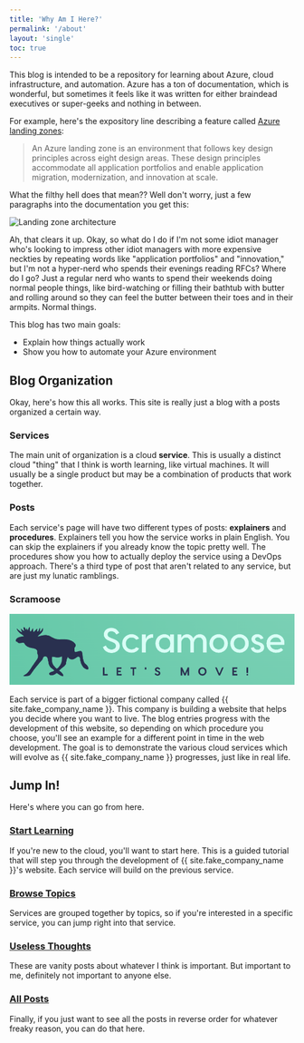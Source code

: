 ```yaml
---
title: 'Why Am I Here?'
permalink: '/about'
layout: 'single'
toc: true
---
```

This blog is intended to be a repository for learning about Azure, cloud infrastructure, and automation. Azure has a ton of documentation, which is wonderful, but sometimes it feels like it was written for either braindead executives or super-geeks and nothing in between.

For example, here's the expository line describing a feature called [Azure landing zones](https://docs.microsoft.com/en-us/azure/cloud-adoption-framework/ready/landing-zone/):

> An Azure landing zone is an environment that follows key design principles across eight design areas. These design principles accommodate all application portfolios and enable application migration, modernization, and innovation at scale.

What the filthy hell does that mean?? Well don't worry, just a few paragraphs into the documentation you get this:

![Landing zone architecture](https://docs.microsoft.com/en-us/azure/cloud-adoption-framework/ready/enterprise-scale/media/ns-arch-expanded.png)

Ah, that clears it up. Okay, so what do I do if I'm not some idiot manager who's looking to impress other idiot managers with more expensive neckties by repeating words like "application portfolios" and "innovation," but I'm not a hyper-nerd who spends their evenings reading RFCs? Where do I go? Just a regular nerd who wants to spend their weekends doing normal people things, like bird-watching or filling their bathtub with butter and rolling around so they can feel the butter between their toes and in their armpits. Normal things.

This blog has two main goals:

- Explain how things actually work
- Show you how to automate your Azure environment

## Blog Organization

Okay, here's how this all works. This site is really just a blog with a posts organized a certain way.

### Services

The main unit of organization is a cloud **service**. This is usually a distinct cloud "thing" that I think is worth learning, like virtual machines. It will usually be a single product but may be a combination of products that work together.

### Posts

Each service's page will have two different types of posts: **explainers** and **procedures**. Explainers tell you how the service works in plain English. You can skip the explainers if you already know the topic pretty well. The procedures show you how to actually deploy the service using a DevOps approach. There's a third type of post that aren't related to any service, but are just my lunatic ramblings.

### Scramoose

<img src="/assets/images/logos/scramoose/scramoose_logo.png" alt="Scramoose logo" />

Each service is part of a bigger fictional company called {{ site.fake_company_name }}. This company is building a website that helps you decide where you want to live. The blog entries progress with the development of this website, so depending on which procedure you choose, you'll see an example for a different point in time in the web development. The goal is to demonstrate the various cloud services which will evolve as {{ site.fake_company_name }} progresses, just like in real life.

## Jump In!

Here's where you can go from here.

### [Start Learning](/guided)

If you're new to the cloud, you'll want to start here. This is a guided tutorial that will step you through the development of {{ site.fake_company_name }}'s website. Each service will build on the previous service.

### [Browse Topics](/browse)

Services are grouped together by topics, so if you're interested in a specific service, you can jump right into that service.

### [Useless Thoughts](/thoughts)

These are vanity posts about whatever I think is important. But important to me, definitely not important to anyone else.

### [All Posts](/posts)

Finally, if you just want to see all the posts in reverse order for whatever freaky reason, you can do that here.
